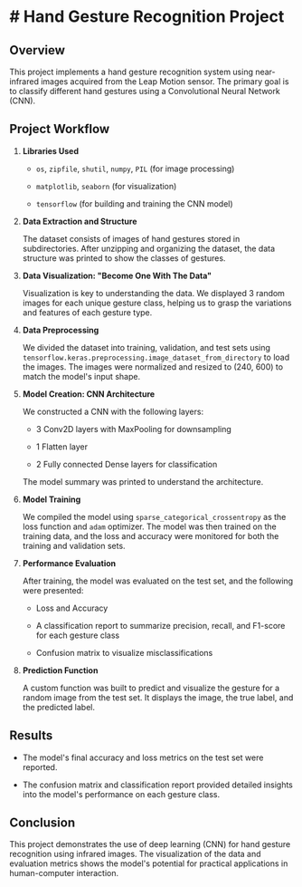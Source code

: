 # # Hand Gesture Recognition Project

## Overview
This project implements a hand gesture recognition system using near-infrared images acquired from the Leap Motion sensor. The primary goal is to classify different hand gestures using a Convolutional Neural Network (CNN). 

## Project Workflow

1. **Libraries Used**  

   - `os`, `zipfile`, `shutil`, `numpy`, `PIL` (for image processing)

   - `matplotlib`, `seaborn` (for visualization)
   
   - `tensorflow` (for building and training the CNN model)

2. **Data Extraction and Structure**  

   The dataset consists of images of hand gestures stored in subdirectories. After unzipping and organizing the dataset, the data structure was printed to show the classes of gestures.

3. **Data Visualization: "Become One With The Data"**  

   Visualization is key to understanding the data. We displayed 3 random images for each unique gesture class, helping us to grasp the variations and features of each gesture type.

4. **Data Preprocessing**  

   We divided the dataset into training, validation, and test sets using `tensorflow.keras.preprocessing.image_dataset_from_directory` to load the images. The images were normalized and resized to (240, 600) to match the model's input shape.

5. **Model Creation: CNN Architecture**  

   We constructed a CNN with the following layers:

   - 3 Conv2D layers with MaxPooling for downsampling

   - 1 Flatten layer

   - 2 Fully connected Dense layers for classification

   The model summary was printed to understand the architecture.

6. **Model Training**  

   We compiled the model using `sparse_categorical_crossentropy` as the loss function and `adam` optimizer. The model was then trained on the training data, and the loss and accuracy were monitored for both the training and validation sets.

7. **Performance Evaluation**  

   After training, the model was evaluated on the test set, and the following were presented:

   - Loss and Accuracy

   - A classification report to summarize precision, recall, and F1-score for each gesture class

   - Confusion matrix to visualize misclassifications

8. **Prediction Function**  

   A custom function was built to predict and visualize the gesture for a random image from the test set. It displays the image, the true label, and the predicted label.

## Results

- The model's final accuracy and loss metrics on the test set were reported.

- The confusion matrix and classification report provided detailed insights into the model's performance on each gesture class.


## Conclusion

This project demonstrates the use of deep learning (CNN) for hand gesture recognition using infrared images. The visualization of the data and evaluation metrics shows the model's potential for practical applications in human-computer interaction.

